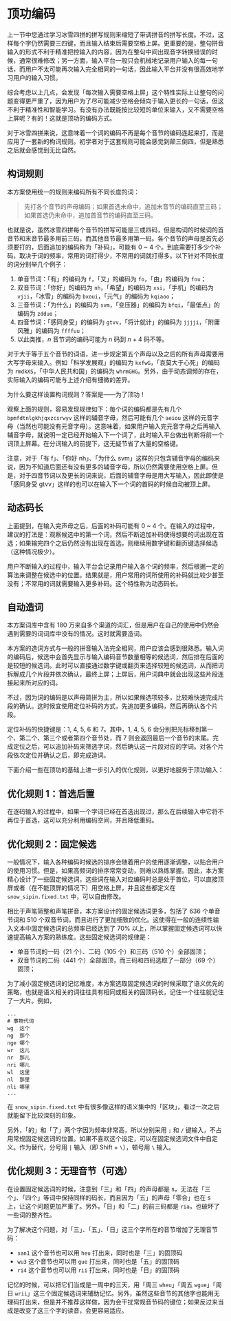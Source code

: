 # 顶功编码

上一节中您通过学习冰雪四拼的拼写规则来缩短了带调拼音的拼写长度。不过，这样每个字仍然需要三四键，而且输入结束后需要空格上屏。更重要的是，整句拼音输入的形式不利于精准把控输入的内容，因为在整句中间出现音字转换错误的时候，通常很难修改；另一方面，输入平台一般只会机械地记录用户输入的每一句话，而用户不太可能再次输入完全相同的一句话，因此输入平台并没有很高效地学习用户的输入习惯。

综合考虑以上几点，会发现「每次输入需要空格上屏」这个特性实际上让整句的问题变得更严重了，因为用户为了尽可能减少空格会倾向于输入更长的一句话，但这不利于精准性和智能学习。有没有办法既能按比较短的单位来输入，又不需要空格上屏呢？有的！这就是顶功的编码方式。

对于冰雪四拼来说，这意味着一个词的编码不再是每个音节的编码连起来打，而是应用了一套新的构词规则。初学者对于这套规则可能会感觉到颠三倒四，但是熟悉之后就会感觉到无比自然。

## 构词规则

本方案使用统一的规则来编码所有不同长度的词：

> 先打各个音节的声母编码；如果首选未命中，追加末音节的编码直至三码；如果首选仍未命中，追加首音节的编码直至三码。

也就是说，虽然冰雪四拼每个音节的拼写可能是三或四码，但是构词的时候词的首音节和末音节最多用前三码，而其他音节最多用第一码。各个音节的声母是首先必须要打的，后面追加的编码称为「补码」，可能有 0 ~ 4 个。到底需要打多少个补码，取决于词的频率，常用的词打得少，不常用的词就打得多。以下针对不同长度的词分别举几个例子：

1. 单音节词：「有」的编码为 `f`，「又」的编码为 `fo`，「由」的编码为 `fou`；
2. 双音节词：「你好」的编码为 `nh`，「希望」的编码为 `xsi`，「手机」的编码为 `vjii`，「冰雪」的编码为 `bxoui`，「元气」的编码为 `kqiaoo`；
3. 三音节词：「为什么」的编码为 `svm`，「变压器」的编码为 `bfqi`，「最低点」的编码为 `zdduo`；
4. 四音节词：「感同身受」的编码为 `gtvv`，「将计就计」的编码为 `jjjji`，「附庸风雅」的编码为 `ffffuu`；
5. 以此类推，$n$ 音节词的编码可能为 $n$ 码到 $n+4$ 码不等。

对于大于等于五个音节的词语，进一步规定第五个声母以及之后的所有声母需要用大写字母来输入。例如「科学发展观」的编码为 `kxfwG`，「哀莫大于心死」的编码为 `rmdkXS`，「中华人民共和国」的编码为 `whrmGHG`。另外，由于动态调频的存在，实际输入的编码可能与上述介绍有细微的差异。

为什么要这样设置构词规则？答案是——为了顶功！

观察上面的规则，容易发现规律如下：每个词的编码都是先有几个 `bpmfdtnlgkhjqxzcsrwyv` 这样的辅音字母，然后可能有几个 `aeiou` 这样的元音字母（当然也可能没有元音字母）。这意味着，如果用户输入完元音字母之后再输入辅音字母，就说明一定已经开始输入下一个词了，此时输入平台做出判断将前一个词顶上屏幕。在分词输入的前提下，这无疑节省了大量的空格键。

注意，对于「有 f」、「你好 nh」、「为什么 svm」这样的只包含辅音字母的编码来说，因为不知道后面还有没有更多的辅音字母，所以仍然需要使用空格上屏。但是，对于四音节词以及更长的词来说，后面的辅音字母是用大写输入，因此即使是「感同身受 gtvv」这样的也可以在输入下一个词的首码的时候自动被顶上屏。

## 动态码长

上面提到，在输入完声母之后，后面的补码可能有 0 ~ 4 个。在输入的过程中，建议的打法是：观察候选中的第一个词，然后不断追加补码使得想要的词出现在首选；如果输完四个之后仍然没有出现在首选，则继续用数字键和翻页键选择候选（这种情况极少）。

用户不断输入的过程中，输入平台会记录用户输入各个词的频率，然后根据一定的算法来调整在候选中的位置。结果就是，用户常用的词所使用的补码就比较少甚至没有；不常用的词就需要输入更多补码。这个特性称为动态码长。

## 自动造词

本方案词库中含有 180 万来自多个渠道的词汇，但是用户在自己的使用中仍然会遇到需要的词词库中没有的情况。这时就需要造词。

本方案的造词方式与一般的拼音输入法完全相同，用户应该会感到很熟悉。输入词的编码后，候选中会首先显示与输入编码音节数量相等的候选词，然后排在后面的是较短的候选词。此时可以直接通过数字键或翻页来选择较短的候选词，从而把词拆解成几个片段并依次确认，最终上屏；上屏后，用户词典中就会出现这些片段连接起来所对应的词。

不过，因为词的编码是以声母简拼为主，所以如果候选项较多，比较难快速完成片段的确认。这时候宜使用定位补码的方式，先追加更多编码，然后再确认各个片段。

定位补码的快捷键是：1, 4, 5, 6 和 7。其中，1, 4, 5, 6 会分别把光标移到第一个、第二个、第三个或者第四个音节处，而 7 则会返回最后一个音节的末尾。完成定位之后，可以追加补码来筛选字词，然后确认这一片段对应的字词。对各个片段依次定位并确认之后，即完成造词。

下面介绍一些在顶功的基础上进一步引入的优化规则，以更好地服务于顶功输入：

## 优化规则 1：首选后置

在逐码输入的过程中，如果一个字词已经在首选出现过，那么在后续输入中它将不再位于首选，这可以充分利用编码空间，并且降低重码。

## 优化规则 2：固定候选

一般情况下，输入各种编码时候选的排序会随着用户的使用逐渐调整，以贴合用户的使用习惯。但是，如果高频词的排序常常变动，则难以熟练掌握。因此，本方案精心设计了一些固定候选词，这些词在输入对应编码时总是处于首位，可以直接顶屏或者（在不能顶屏的情况下）用空格上屏，并且这些都定义在 `snow_sipin.fixed.txt` 中，可以自由修改。

相比于声笔简整和声笔拼音，本方案设计的固定候选词更多，包括了 636 个单音节词和 510 个双音节词，而且进行了更加细致的优化。这使得在一般的连续性输入文本中固定候选词的总频率已经达到了 70% 以上，所以掌握固定候选词可以快速提高输入方案的熟练度。这些固定候选词的规律是：

- 单音节词的一码（21 个）、二码（105 个）和三码（510 个）全部固顶；
- 双音节词的二码（441 个）全部固顶，而三码和四码选取了一部分（69 个）固顶；

为了减小固定候选词的记忆难度，本方案选取固定候选词的时候采取了语义优先的策略，也就是语义相关的词往往具有相同或相关的固顶码长，记住一个往往就记住了一大片。例如，

```
...
# 事物代词
wg	这个
ng	那个
nge	哪个
wr	这儿
nr	那儿
nri	哪儿
wl	这里
nl	那里
nli	哪里
...
```

在 `snow_sipin.fixed.txt` 中有很多像这样的语义集中的「区块」，看过一次之后就能留下比较深刻的印象。

另外，「的」和「了」两个字因为频率非常高，所以分别采用 `;` 和 `/` 键输入，不占用常规固定候选词的位置。如果不喜欢这个设定，可以在固定候选词文件中自定义。作为替代，分号用 `|` 输入（即 Shift + `\`），顿号用 `\` 输入。

## 优化规则 3：无理音节（可选）

在设置固定候选词的时候，注意到「三」和「四」的声母都是 s，无法在「三个」、「四个」等词中保持同样的码长，而且因为「五」的声母「零合」也在 s 上，让这个问题更加严重了。另外，「日」和「二」的前三码都是 `ria`，也破坏了一些词的整齐性。

为了解决这个问题，对「三」、「五」、「日」这三个字所在的音节增加了无理音节码：

- `san1` 这个音节也可以用 `heu` 打出来，同时也是「三」的固顶码
- `wu3` 这个音节也可以用 `gue` 打出来，同时也是「五」的固顶码
- `ri4` 这个音节也可以用 `rii` 打出来，同时也是「日」的固顶码

记忆的时候，可以把它们当成是一周中的三天，用「周三 `wheu`」「周五 `wgue`」「周日 `wrii`」这三个固定候选词来辅助记忆。另外，虽然这些音节的其他字也能用无理码打出来，但是并不推荐这样做，因为会干扰常规音节码的键位；如果反过来当成是改变了这三个字的读音，会更容易适应。
